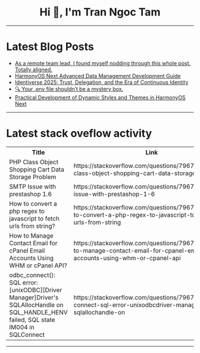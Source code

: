 <h1 align="center">Hi 👋, I'm Tran Ngoc Tam</h1>

---

# Latest Blog Posts 
<!-- BLOG-POST-LIST:START -->
- [As a remote team lead, I found myself nodding through this whole post. Totally aligned.](https://dev.to/richards_l52689/as-a-remote-team-lead-i-found-myself-nodding-through-this-whole-post-totally-aligned-ihi)
- [HarmonyOS Next Advanced Data Management Development Guide](https://dev.to/liu_yang_fc0e605820ac220c/harmonyos-next-advanced-data-management-development-guide-1kd3)
- [Identiverse 2025: Trust, Delegation, and the Era of Continuous Identity](https://dev.to/dwayne_mcdaniel/identiverse-2025-trust-delegation-and-the-era-of-continuous-identity-30g0)
- [🔍 Your .env file shouldn’t be a mystery box.](https://dev.to/suhel_withai_8db26993d99/your-env-file-shouldnt-be-a-mystery-box-5ij)
- [Practical Development of Dynamic Styles and Themes in HarmonyOS Next](https://dev.to/liu_yang_fc0e605820ac220c/practical-development-of-dynamic-styles-and-themes-in-harmonyos-next-4oe2)
<!-- BLOG-POST-LIST:END -->

---

# Latest stack oveflow activity
<table>
  <tr><th>Title</th><th>Link</th></tr>
  <!-- STACKOVERFLOW:START --><tr><td>PHP Class Object Shopping Cart Data Storage Problem</td><td>https://stackoverflow.com/questions/79672111/php-class-object-shopping-cart-data-storage-problem</td></tr><tr><td>SMTP Issue with prestashop 1.6</td><td>https://stackoverflow.com/questions/79672109/smtp-issue-with-prestashop-1-6</td></tr><tr><td>How to convert a php regex to javascript to fetch urls from string?</td><td>https://stackoverflow.com/questions/79671953/how-to-convert-a-php-regex-to-javascript-to-fetch-urls-from-string</td></tr><tr><td>How to Manage Contact Email for cPanel Email Accounts Using WHM or cPanel API?</td><td>https://stackoverflow.com/questions/79671938/how-to-manage-contact-email-for-cpanel-email-accounts-using-whm-or-cpanel-api</td></tr><tr><td>odbc_connect&lpar;&rpar;: SQL error: [unixODBC][Driver Manager]Driver&#39;s SQLAllocHandle on SQL_HANDLE_HENV failed, SQL state IM004 in SQLConnect</td><td>https://stackoverflow.com/questions/79671906/odbc-connect-sql-error-unixodbcdriver-managerdrivers-sqlallochandle-on</td></tr><!-- STACKOVERFLOW:END -->
</table>

---



